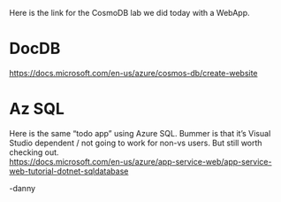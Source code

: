Here is the link for the CosmoDB lab we did today with a WebApp.
 
# DocDB  
https://docs.microsoft.com/en-us/azure/cosmos-db/create-website  
 
# Az SQL
Here is the same “todo app” using Azure SQL.  Bummer is that it’s Visual Studio dependent  / not going to work for non-vs users.  But still worth checking out.   
https://docs.microsoft.com/en-us/azure/app-service-web/app-service-web-tutorial-dotnet-sqldatabase 

-danny
 
